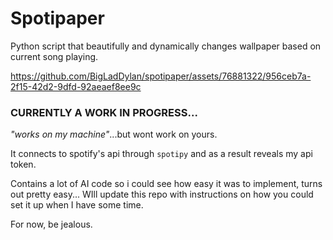 # Spotipaper 
Python script that beautifully and dynamically changes wallpaper based on current song playing. 

https://github.com/BigLadDylan/spotipaper/assets/76881322/956ceb7a-2f15-42d2-9dfd-92aeaef8ee9c

### CURRENTLY A WORK IN PROGRESS...
*"works on my machine"*...but wont work on yours.

It connects to spotify's api through `spotipy` and as a result reveals my api token. 

Contains a lot of AI code so i could see how easy it was to implement, turns out pretty easy...
WIll update this repo with instructions on how you could set it up when I have some time. 

For now, be jealous.
